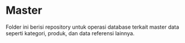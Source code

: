# Master

Folder ini berisi repository untuk operasi database terkait master data seperti kategori, produk, dan data referensi lainnya.